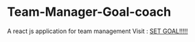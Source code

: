 # Team-Manager-Goal-coach
A react js application for team management 
Visit : <a href="https://ases573.github.io/Team-Manager-Goal-coach" target=_blank>SET GOAL!!!!!</a>
